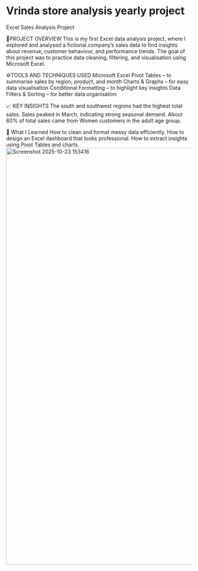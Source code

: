 # Vrinda store analysis yearly project
Excel Sales Analysis Project

🧠PROJECT OVERVIEW
This is my first Excel data analysis project, where I explored and analysed a fictional company’s sales data to find insights about revenue, customer behaviour, and performance trends.
The goal of this project was to practice data cleaning, filtering, and visualisation using Microsoft Excel.

⚙️TOOLS AND TECHNIQUES USED
Microsoft Excel
Pivot Tables – to summarise sales by region, product, and month
Charts & Graphs – for easy data visualisation
Conditional Formatting – to highlight key insights
Data Filters & Sorting – for better data organisation

📈 KEY INSIGHTS
The south and southwest regions had the highest total sales.
Sales peaked in March, indicating strong seasonal demand.
About 60% of total sales came from Women customers in the adult age group.

🚀 What I Learned
How to clean and format messy data efficiently.
How to design an Excel dashboard that looks professional.
How to extract insights using Pivot Tables and charts.
<img width="2781" height="1130" alt="Screenshot 2025-10-23 153416" src="https://github.com/user-attachments/assets/37d1fc51-b950-4b9c-8cd7-4cc7429aeee9" />
